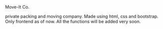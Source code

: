 Move-It Co.

private packing and moving company. Made using html, css and bootstrap. Only frontend as of now. All the functions will be added very soon.

